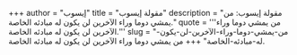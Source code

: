 +++
author = "إيسوب"
title = "مقولة إيسوب"
description = "مقولة إيسوب: من يمشي دوما وراء الآخرين لن يكون له مبادئه الخاصة."
quote = '''من يمشي دوما وراء الآخرين لن يكون له مبادئه الخاصة.'''
slug = "من-يمشي-دوما-وراء-الآخرين-لن-يكون-له-مبادئه-الخاصة"
+++
من يمشي دوما وراء الآخرين لن يكون له مبادئه الخاصة.
